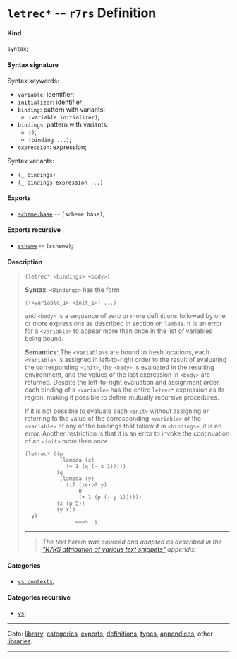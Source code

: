 

<a id='definition__r7rs__letrec_2a'></a>

# `letrec*` -- `r7rs` Definition


<a id='definition__r7rs__letrec_2a__kind'></a>

#### Kind

`syntax`;


<a id='definition__r7rs__letrec_2a__syntax-signature'></a>

#### Syntax signature

Syntax keywords:
 * `variable`: identifier;
 * `initializer`: identifier;
 * `binding`: pattern with variants:
   * `(variable initializer)`;
 * `bindings`: pattern with variants:
   * `()`;
   * `(binding ...)`;
 * `expression`: expression;

Syntax variants:
 * `(_ bindings)`
 * `(_ bindings expression ...)`


<a id='definition__r7rs__letrec_2a__exports'></a>

#### Exports

 * [`scheme:base`](../../r7rs/exports/scheme_3a_base.md#export__r7rs__scheme_3a_base) -- `(scheme base)`;


<a id='definition__r7rs__letrec_2a__exports-recursive'></a>

#### Exports recursive

 * [`scheme`](../../r7rs/exports/scheme.md#export__r7rs__scheme) -- `(scheme)`;


<a id='definition__r7rs__letrec_2a__description'></a>

#### Description

> ````
> (letrec* <bindings> <body>)
> ````
> 
> 
> **Syntax**:
> `<Bindings>` has the form
> ````
> ((<variable_1> <init_1>) ...)
> ````
> and `<body>` is a sequence of
> zero or more definitions followed by
> one or more expressions as described in section on `lambda`. It is an error for a `<variable>` to appear more
> than once in the list of variables being bound.
> 
> **Semantics**:
> The `<variable>`s are bound to fresh locations,
> each `<variable>` is assigned in left-to-right order to the
> result of evaluating the corresponding `<init>`, the `<body>` is
> evaluated in the resulting environment, and the values of the last
> expression in `<body>` are returned.
> Despite the left-to-right evaluation and assignment order, each binding of
> a `<variable>` has the entire `letrec*` expression as its
> region, making it possible to define mutually recursive
> procedures.
> 
> If it is not possible to evaluate each `<init>` without assigning or
> referring to the value of the corresponding `<variable>` or the
> `<variable>` of any of the bindings that follow it in
> `<bindings>`, it is an error.
> Another restriction is that it is an error to invoke the continuation
> of an `<init>` more than once.
> 
> ````
> (letrec* ((p
>            (lambda (x)
>              (+ 1 (q (- x 1)))))
>           (q
>            (lambda (y)
>              (if (zero? y)
>                  0
>                  (+ 1 (p (- y 1))))))
>           (x (p 5))
>           (y x))
>   y)
>                 ===>  5
> ````
> 
> 
> ----
> > *The text herein was sourced and adapted as described in the ["R7RS attribution of various text snippets"](../../r7rs/appendices/attribution.md#appendix__r7rs__attribution) appendix.*


<a id='definition__r7rs__letrec_2a__categories'></a>

#### Categories

 * [`vs:contexts`](../../r7rs/categories/vs_3a_contexts.md#category__r7rs__vs_3a_contexts);


<a id='definition__r7rs__letrec_2a__categories-recursive'></a>

#### Categories recursive

 * [`vs`](../../r7rs/categories/vs.md#category__r7rs__vs);

----

Goto: [library](../../r7rs/_index.md#library__r7rs), [categories](../../r7rs/categories/_index.md#toc__r7rs__categories), [exports](../../r7rs/exports/_index.md#toc__r7rs__exports), [definitions](../../r7rs/definitions/_index.md#toc__r7rs__definitions), [types](../../r7rs/types/_index.md#toc__r7rs__types), [appendices](../../r7rs/appendices/_index.md#toc__r7rs__appendices), other [libraries](../../_libraries.md#toc__libraries).

----

